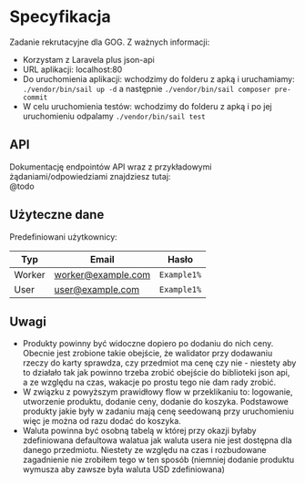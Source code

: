 # Specyfikacja

Zadanie rekrutacyjne dla GOG. Z ważnych informacji: 
- Korzystam z Laravela plus json-api 
- URL aplikacji: localhost:80
- Do uruchomienia aplikacji: wchodzimy do folderu z apką i uruchamiamy: ```./vendor/bin/sail up -d``` a następnie ```./vendor/bin/sail composer pre-commit```
- W celu uruchomienia testów: wchodzimy do folderu z apką i po jej uruchomieniu odpalamy ```./vendor/bin/sail test```

## API

Dokumentację endpointów API wraz z przykładowymi żądaniami/odpowiedziami znajdziesz tutaj:  
@todo

## Użyteczne dane

Predefiniowani użytkownicy:

| Typ    | Email              | Hasło       |
|--------|--------------------|-------------|
| Worker | worker@example.com | `Example1%` |
| User   | user@example.com   | `Example1%` |

## Uwagi
- Produkty powinny być widoczne dopiero po dodaniu do nich ceny. Obecnie jest zrobione takie obejście, że walidator przy dodawaniu rzeczy do karty sprawdza, czy przedmiot ma cenę czy nie - niestety aby to działało tak jak powinno trzeba zrobić obejście do biblioteki json api, a ze względu na czas, wakacje po prostu tego nie dam rady zrobić. 
- W związku z powyższym prawidłowy flow w przeklikaniu to: logowanie, utworzenie produktu, dodanie ceny, dodanie do koszyka. Podstawowe produkty jakie były w zadaniu mają cenę seedowaną przy uruchomieniu więc je można od razu dodać do koszyka.
- Waluta powinna być osobną tabelą w której przy okazji byłaby zdefiniowana defaultowa walatua jak waluta usera nie jest dostępna dla danego przedmiotu. Niestety ze względu na czas i rozbudowane zagadnienie nie zrobiłem tego w ten sposób (niemniej dodanie produktu wymusza aby zawsze była waluta USD zdefiniowana)
